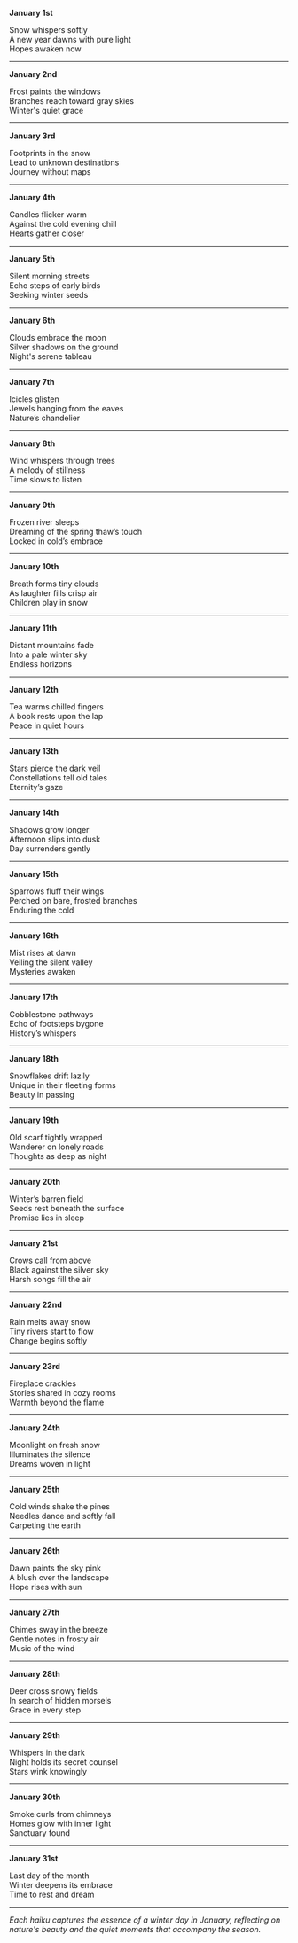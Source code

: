 **January 1st**

Snow whispers softly  
A new year dawns with pure light  
Hopes awaken now  

---

**January 2nd**

Frost paints the windows  
Branches reach toward gray skies  
Winter's quiet grace  

---

**January 3rd**

Footprints in the snow  
Lead to unknown destinations  
Journey without maps  

---

**January 4th**

Candles flicker warm  
Against the cold evening chill  
Hearts gather closer  

---

**January 5th**

Silent morning streets  
Echo steps of early birds  
Seeking winter seeds  

---

**January 6th**

Clouds embrace the moon  
Silver shadows on the ground  
Night's serene tableau  

---

**January 7th**

Icicles glisten  
Jewels hanging from the eaves  
Nature’s chandelier  

---

**January 8th**

Wind whispers through trees  
A melody of stillness  
Time slows to listen  

---

**January 9th**

Frozen river sleeps  
Dreaming of the spring thaw’s touch  
Locked in cold’s embrace  

---

**January 10th**

Breath forms tiny clouds  
As laughter fills crisp air  
Children play in snow  

---

**January 11th**

Distant mountains fade  
Into a pale winter sky  
Endless horizons  

---

**January 12th**

Tea warms chilled fingers  
A book rests upon the lap  
Peace in quiet hours  

---

**January 13th**

Stars pierce the dark veil  
Constellations tell old tales  
Eternity’s gaze  

---

**January 14th**

Shadows grow longer  
Afternoon slips into dusk  
Day surrenders gently  

---

**January 15th**

Sparrows fluff their wings  
Perched on bare, frosted branches  
Enduring the cold  

---

**January 16th**

Mist rises at dawn  
Veiling the silent valley  
Mysteries awaken  

---

**January 17th**

Cobblestone pathways  
Echo of footsteps bygone  
History’s whispers  

---

**January 18th**

Snowflakes drift lazily  
Unique in their fleeting forms  
Beauty in passing  

---

**January 19th**

Old scarf tightly wrapped  
Wanderer on lonely roads  
Thoughts as deep as night  

---

**January 20th**

Winter’s barren field  
Seeds rest beneath the surface  
Promise lies in sleep  

---

**January 21st**

Crows call from above  
Black against the silver sky  
Harsh songs fill the air  

---

**January 22nd**

Rain melts away snow  
Tiny rivers start to flow  
Change begins softly  

---

**January 23rd**

Fireplace crackles  
Stories shared in cozy rooms  
Warmth beyond the flame  

---

**January 24th**

Moonlight on fresh snow  
Illuminates the silence  
Dreams woven in light  

---

**January 25th**

Cold winds shake the pines  
Needles dance and softly fall  
Carpeting the earth  

---

**January 26th**

Dawn paints the sky pink  
A blush over the landscape  
Hope rises with sun  

---

**January 27th**

Chimes sway in the breeze  
Gentle notes in frosty air  
Music of the wind  

---

**January 28th**

Deer cross snowy fields  
In search of hidden morsels  
Grace in every step  

---

**January 29th**

Whispers in the dark  
Night holds its secret counsel  
Stars wink knowingly  

---

**January 30th**

Smoke curls from chimneys  
Homes glow with inner light  
Sanctuary found  

---

**January 31st**

Last day of the month  
Winter deepens its embrace  
Time to rest and dream  

---

*Each haiku captures the essence of a winter day in January, reflecting on nature's beauty and the quiet moments that accompany the season.*
